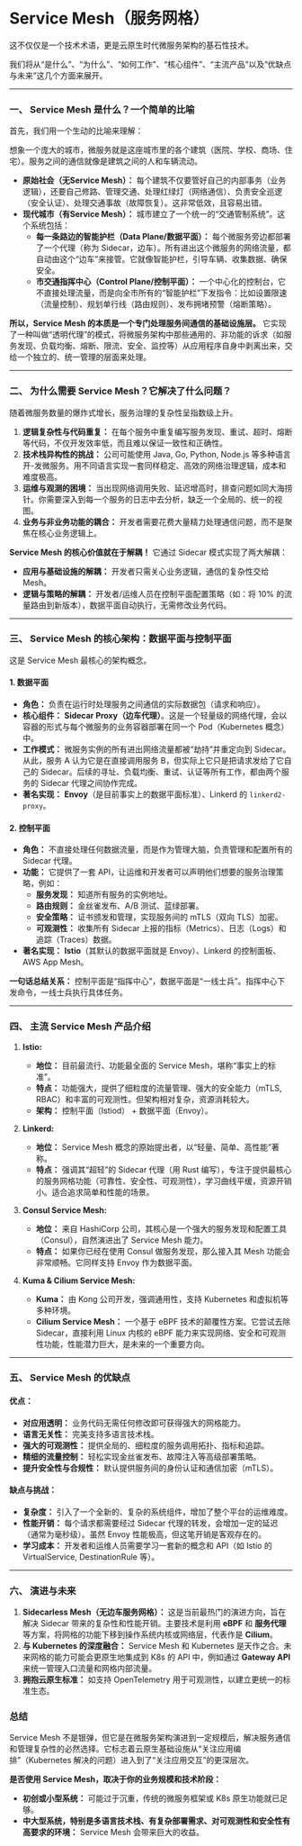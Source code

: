 # Service Mesh（服务网格）
这不仅仅是一个技术术语，更是云原生时代微服务架构的基石性技术。

我们将从“是什么”、“为什么”、“如何工作”、“核心组件”、“主流产品”以及“优缺点与未来”这几个方面来展开。

---

### 一、 Service Mesh 是什么？一个简单的比喻

首先，我们用一个生动的比喻来理解：

想象一个庞大的城市，微服务就是这座城市里的各个建筑（医院、学校、商场、住宅）。服务之间的通信就像是建筑之间的人和车辆流动。

*   **原始社会（无Service Mesh）：** 每个建筑不仅要管好自己的内部事务（业务逻辑），还要自己修路、管理交通、处理红绿灯（网络通信）、负责安全巡逻（安全认证）、处理交通事故（故障恢复）。这非常低效，且容易出错。
*   **现代城市（有Service Mesh）：** 城市建立了一个统一的“交通管制系统”。这个系统包括：
    *   **每一条路边的智能护栏（Data Plane/数据平面）：** 每个微服务旁边都部署了一个代理（称为 Sidecar，边车）。所有进出这个微服务的网络流量，都自动由这个“边车”来接管。它就像智能护栏，引导车辆、收集数据、确保安全。
    *   **市交通指挥中心（Control Plane/控制平面）：** 一个中心化的控制台，它不直接处理流量，而是向全市所有的“智能护栏”下发指令：比如设置限速（流量控制）、规划单行线（路由规则）、发布拥堵预警（熔断策略）。

**所以，Service Mesh 的本质是一个专门处理服务间通信的基础设施层。** 它实现了一种叫做“透明代理”的模式，将微服务架构中那些通用的、非功能的诉求（如服务发现、负载均衡、熔断、限流、安全、监控等）从应用程序自身中剥离出来，交给一个独立的、统一管理的层面来处理。

---

### 二、 为什么需要 Service Mesh？它解决了什么问题？

随着微服务数量的爆炸式增长，服务治理的复杂性呈指数级上升。

1.  **逻辑复杂性与代码重复：** 在每个服务中重复编写服务发现、重试、超时、熔断等代码，不仅开发效率低，而且难以保证一致性和正确性。
2.  **技术栈异构性的挑战：** 公司可能使用 Java, Go, Python, Node.js 等多种语言开-发微服务。用不同语言实现一套同样稳定、高效的网络治理逻辑，成本和难度极高。
3.  **运维与观测的困境：** 当出现网络调用失败、延迟增高时，排查问题如同大海捞针。你需要深入到每一个服务的日志中去分析，缺乏一个全局的、统一的视图。
4.  **业务与非业务功能的耦合：** 开发者需要花费大量精力处理通信问题，而不是聚焦在核心业务逻辑上。

**Service Mesh 的核心价值就在于解耦！** 它通过 Sidecar 模式实现了两大解耦：

*   **应用与基础设施的解耦：** 开发者只需关心业务逻辑，通信的复杂性交给 Mesh。
*   **逻辑与策略的解耦：** 开发者/运维人员在控制平面配置策略（如：将 10% 的流量路由到新版本），数据平面自动执行，无需修改业务代码。

---

### 三、 Service Mesh 的核心架构：数据平面与控制平面

这是 Service Mesh 最核心的架构概念。

#### 1. 数据平面

*   **角色：** 负责在运行时处理服务之间通信的实际数据包（请求和响应）。
*   **核心组件：** **Sidecar Proxy（边车代理）**。这是一个轻量级的网络代理，会以容器的形式与每个微服务的业务容器部署在同一个 Pod（Kubernetes 概念）中。
*   **工作模式：** 微服务实例的所有进出网络流量都被“劫持”并重定向到 Sidecar。从此，服务 A 认为它是在直接调用服务 B，但实际上它只是把请求发给了它自己的 Sidecar。后续的寻址、负载均衡、重试、认证等所有工作，都由两个服务的 Sidecar 代理之间协作完成。
*   **著名实现：** **Envoy**（是目前事实上的数据平面标准）、Linkerd 的 `linkerd2-proxy`。

#### 2. 控制平面

*   **角色：** 不直接处理任何数据流量，而是作为管理大脑，负责管理和配置所有的 Sidecar 代理。
*   **功能：** 它提供了一套 API，让运维和开发者可以声明他们想要的服务治理策略，例如：
    *   **服务发现：** 知道所有服务的实例地址。
    *   **路由规则：** 金丝雀发布、A/B 测试、蓝绿部署。
    *   **安全策略：** 证书颁发和管理，实现服务间的 mTLS（双向 TLS）加密。
    *   **可观测性：** 收集所有 Sidecar 上报的指标（Metrics）、日志（Logs）和追踪（Traces）数据。
*   **著名实现：** **Istio**（其默认的数据平面就是 Envoy）、Linkerd 的控制面板、AWS App Mesh。

**一句话总结关系：** 控制平面是“指挥中心”，数据平面是“一线士兵”。指挥中心下发命令，一线士兵执行具体任务。

---

### 四、 主流 Service Mesh 产品介绍

1.  **Istio:**
    *   **地位：** 目前最流行、功能最全面的 Service Mesh，堪称“事实上的标准”。
    *   **特点：** 功能强大，提供了细粒度的流量管理、强大的安全能力（mTLS, RBAC）和丰富的可观测性。但架构相对复杂，资源消耗较大。
    *   **架构：** 控制平面（Istiod） + 数据平面（Envoy）。

2.  **Linkerd:**
    *   **地位：** Service Mesh 概念的原始提出者，以“轻量、简单、高性能”著称。
    *   **特点：** 强调其“超轻”的 Sidecar 代理（用 Rust 编写），专注于提供最核心的服务网格功能（可靠性、安全性、可观测性），学习曲线平缓，资源开销小。适合追求简单和性能的场景。

3.  **Consul Service Mesh:**
    *   **地位：** 来自 HashiCorp 公司，其核心是一个强大的服务发现和配置工具（Consul），自然演进出了 Service Mesh 能力。
    *   **特点：** 如果你已经在使用 Consul 做服务发现，那么接入其 Mesh 功能会非常顺畅。它同样支持 Envoy 作为数据平面。

4.  **Kuma & Cilium Service Mesh:**
    *   **Kuma：** 由 Kong 公司开发，强调通用性，支持 Kubernetes 和虚拟机等多种环境。
    *   **Cilium Service Mesh：** 一个基于 eBPF 技术的颠覆性方案。它尝试去除 Sidecar，直接利用 Linux 内核的 eBPF 能力来实现网络、安全和可观测性功能，性能潜力巨大，是未来的一个重要方向。

---

### 五、 Service Mesh 的优缺点

#### 优点：

*   **对应用透明：** 业务代码无需任何修改即可获得强大的网格能力。
*   **语言无关性：** 完美支持多语言技术栈。
*   **强大的可观测性：** 提供全局的、细粒度的服务调用拓扑、指标和追踪。
*   **精细的流量控制：** 轻松实现金丝雀发布、故障注入等高级部署策略。
*   **提升安全性与合规性：** 默认提供服务间的身份认证和通信加密（mTLS）。

#### 缺点与挑战：

*   **复杂度：** 引入了一个全新的、复杂的系统组件，增加了整个平台的运维难度。
*   **性能开销：** 每个请求都需要经过 Sidecar 代理的转发，会增加一定的延迟（通常为毫秒级）。虽然 Envoy 性能极高，但这笔开销是客观存在的。
*   **学习成本：** 开发者和运维人员需要学习一套新的概念和 API（如 Istio 的 VirtualService, DestinationRule 等）。

---

### 六、 演进与未来

1.  **Sidecarless Mesh（无边车服务网格）：** 这是当前最热门的演进方向，旨在解决 Sidecar 带来的复杂性和性能开销。主要技术是利用 **eBPF** 和 **服务代理** 等方案，将网格的功能下移到操作系统内核或网络层，代表作是 **Cilium**。
2.  **与 Kubernetes 的深度融合：** Service Mesh 和 Kubernetes 是天作之合。未来网格的能力可能会更原生地集成到 K8s 的 API 中，例如通过 **Gateway API** 来统一管理入口流量和网格内部流量。
3.  **拥抱云原生标准：** 如支持 OpenTelemetry 用于可观测性，以建立更统一的标准生态。

### 总结

Service Mesh 不是银弹，但它是在微服务架构演进到一定规模后，解决服务通信和管理复杂性的必然选择。它标志着云原生基础设施从“关注应用编排”（Kubernetes 解决的问题）进入到了“关注应用交互”的更深层次。

**是否使用 Service Mesh，取决于你的业务规模和技术阶段：**

*   **初创或小型系统：** 可能过于沉重，传统的微服务框架或 K8s 原生功能就已足够。
*   **中大型系统，特别是多语言技术栈、有复杂部署需求、对可观测性和安全性有高要求的环境：** Service Mesh 会带来巨大的收益。